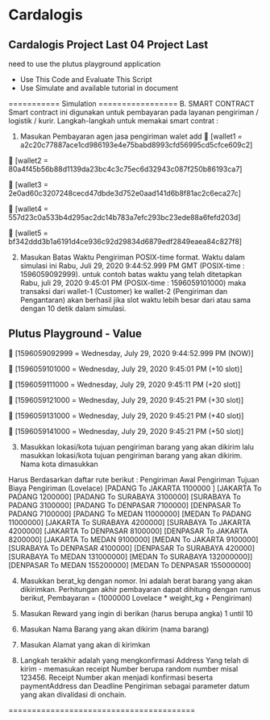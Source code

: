 # Cardalogis
Cardalogis Project Last 04
Project Last
---

need to use the plutus playground application
- Use This Code and Evaluate This Script
- Use Simulate and available tutorial in document

=========== Simulation =================
B.	SMART CONTRACT
Smart contract ini digunakan untuk pembayaran pada layanan pengiriman / logistik / kurir. Langkah-langkah untuk memakai smart contrat : 
1.	Masukan Pembayaran  agen jasa pengiriman 
walet add
	[wallet1 = a2c20c77887ace1cd986193e4e75babd8993cfd56995cd5cfce609c2]

	[wallet2 = 80a4f45b56b88d1139da23bc4c3c75ec6d32943c087f250b86193ca7]

	[wallet3 = 2e0ad60c3207248cecd47dbde3d752e0aad141d6b8f81ac2c6eca27c]

	[wallet4 = 557d23c0a533b4d295ac2dc14b783a7efc293bc23ede88a6fefd203d]

	[wallet5 = bf342ddd3b1a6191d4ce936c92d29834d6879edf2849eaea84c827f8]

2.	Masukan Batas Waktu Pengiriman  POSIX-time format. Waktu dalam simulasi ini Rabu, Juli 29, 2020 9:44:52.999 PM GMT (POSIX-time : 1596059092999). untuk contoh batas waktu yang telah ditetapkan Rabu, juli 29, 2020 9:45:01 PM (POSIX-time : 1596059101000) maka transaksi dari wallet-1 (Customer) ke wallet-2 (Pengiriman dan Pengantaran) akan berhasil jika slot waktu lebih besar dari atau sama dengan 10 detik dalam simulasi.

Plutus Playground - Value
---------------------------------------------------------------
	[1596059092999 = Wednesday, July 29, 2020 9:44:52.999 PM (NOW)]

	[1596059101000 = Wednesday, July 29, 2020 9:45:01 PM (+10 slot)]

	[1596059111000 = Wednesday, July 29, 2020 9:45:11 PM (+20 slot)]

	[1596059121000 = Wednesday, July 29, 2020 9:45:21 PM (+30 slot)]

	[1596059131000 = Wednesday, July 29, 2020 9:45:21 PM (+40 slot)]

	[1596059141000 = Wednesday, July 29, 2020 9:45:21 PM (+50 slot)]

3.	Masukkan lokasi/kota tujuan pengiriman barang yang akan dikirim lalu masukkan lokasi/kota tujuan pengiriman barang yang akan dikirim. Nama kota dimasukkan 

Harus Berdasarkan daftar rute berikut : 
Pengiriman Awal	Pengiriman Tujuan	Biaya Pengiriman (Lovelace)
[PADANG    To  JAKARTA 	    1100000 ]
[JAKARTA   To	PADANG	      1200000]
[PADANG	  To  SURABAYA	    3100000]
[SURABAYA  To	PADANG	      3100000]
[PADANG    To	DENPASAR	    7100000]
[DENPASAR  To	PADANG	      7100000]
[PADANG    To	MEDAN	        11000000]
[MEDAN     To	PADANG	      11000000]
[JAKARTA   To	SURABAYA	    4200000]
[SURABAYA  To	JAKARTA	      4200000]
[JAKARTA   To	DENPASAR	    8100000]
[DENPASAR  To	JAKARTA	      8200000]
[JAKARTA   To	MEDAN	        9100000]
[MEDAN     To	JAKARTA	      9100000]
[SURABAYA  To	DENPASAR	    4100000]
[DENPASAR  To	SURABAYA	    420000]
[SURABAYA  To	MEDAN	        131000000]
[MEDAN     To	SURABAYA	    132000000]]
[DENPASAR  To	MEDAN	        155200000]
[MEDAN     To	DENPASAR	    155000000]

4.	Masukkan berat_kg dengan nomor. Ini adalah berat barang yang akan dikirimkan. Perhitungan akhir pembayaran dapat dihitung dengan rumus berikut, Pembayaran = (1000000 Lovelace * weight_kg + Pengiriman)

5.	Masukan Reward yang ingin di berikan (harus berupa angka) 1 until 10

6.	Masukan Nama Barang yang akan dikirim (nama barang)

7.	Masukan Alamat yang akan di kirimkan

8.	Langkah terakhir adalah yang mengkonfirmasi Address Yang telah di kirim  - memasukan receipt Number berupa random number misal 123456. Receipt Number akan menjadi konfirmasi  beserta paymentAddress dan Deadline Pengiriman sebagai parameter datum yang akan divalidasi di onchain.

========================================
